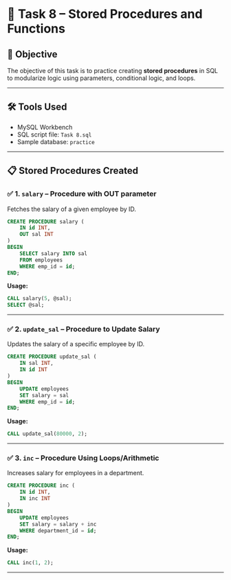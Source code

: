 
# 🧠 Task 8 – Stored Procedures and Functions

## 📌 Objective
The objective of this task is to practice creating **stored procedures** in SQL to modularize logic using parameters, conditional logic, and loops.

---

## 🛠 Tools Used
- MySQL Workbench
- SQL script file: `Task 8.sql`
- Sample database: `practice`

---

## 📋 Stored Procedures Created

### ✅ 1. `salary` – Procedure with OUT parameter
Fetches the salary of a given employee by ID.

```sql
CREATE PROCEDURE salary (
    IN id INT,
    OUT sal INT
)
BEGIN
    SELECT salary INTO sal 
    FROM employees
    WHERE emp_id = id;
END;
```

**Usage:**
```sql
CALL salary(5, @sal);
SELECT @sal;
```

---

### ✅ 2. `update_sal` – Procedure to Update Salary
Updates the salary of a specific employee by ID.

```sql
CREATE PROCEDURE update_sal (
    IN sal INT,
    IN id INT
)
BEGIN
    UPDATE employees
    SET salary = sal
    WHERE emp_id = id;
END;
```

**Usage:**
```sql
CALL update_sal(80000, 2);
```

---

### ✅ 3. `inc` – Procedure Using Loops/Arithmetic
Increases salary for employees in a department.

```sql
CREATE PROCEDURE inc (
    IN id INT,
    IN inc INT
)
BEGIN 
    UPDATE employees
    SET salary = salary + inc
    WHERE department_id = id;
END;
```

**Usage:**
```sql
CALL inc(1, 2);
```

---

